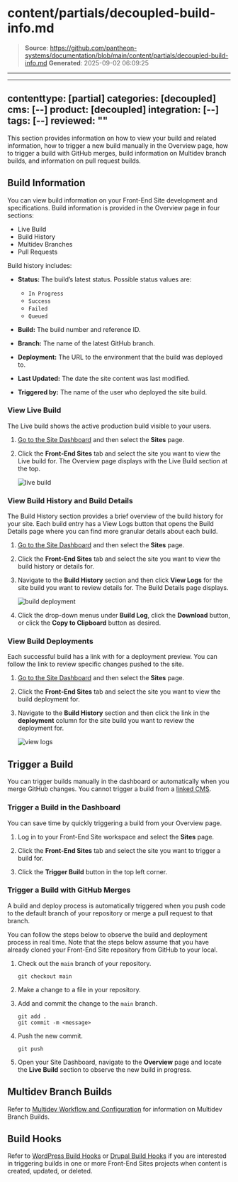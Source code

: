 # content/partials/decoupled-build-info.md

> **Source**: https://github.com/pantheon-systems/documentation/blob/main/content/partials/decoupled-build-info.md
> **Generated**: 2025-09-02 06:09:25

---

---
contenttype: [partial]
categories: [decoupled]
cms: [--]
product: [decoupled]
integration: [--]
tags: [--]
reviewed: ""
---

This section provides information on how to view your build and related information, how to trigger a new build manually in the Overview page, how to trigger a build with GitHub merges, build information on Multidev branch builds, and information on pull request builds.

## Build Information

You can view build information on your Front-End Site development and specifications. Build information is provided in the Overview page in four sections:

- Live Build
- Build History
- Multidev Branches
- Pull Requests

Build history includes:

- **Status:** The build’s latest status. Possible status values are:
    - `In Progress`
    - `Success`
    - `Failed`
    - `Queued`

- **Build:** The build number and reference ID.
- **Branch:** The name of the latest GitHub branch.
- **Deployment:** The URL to the environment that the build was deployed to.
- **Last Updated:** The date the site content was last modified.
- **Triggered by:** The name of the user who deployed the site build.

### View Live Build

The Live build shows the active production build visible to your users.

1. [Go to the Site Dashboard](/guides/account-mgmt/workspace-sites-teams/sites#site-dashboard) and then select the **Sites** page.

1. Click the **Front-End Sites** tab and select the site you want to view the Live build for. The Overview page displays with the Live Build section at the top.

    ![live build](../../images/decoupled-live-build.png)


### View Build History and Build Details

The Build History section provides a brief overview of the build history for your site. Each build entry has a View Logs button that opens the Build Details page where you can find more granular details about each build.

1. [Go to the Site Dashboard](/guides/account-mgmt/workspace-sites-teams/sites#site-dashboard) and then select the **Sites** page.

1. Click the **Front-End Sites** tab and select the site you want to view the build history or details for.

1. Navigate to the **Build History** section and then click **View Logs** for the site build you want to review details for. The Build Details page displays.

    ![build deployment](../../images/decoupled-view-logs.png)

1. Click the drop-down menus under **Build Log**, click the **Download** button, or click the **Copy to Clipboard** button as desired.

### View Build Deployments

Each successful build has a link with for a deployment preview. You can follow the link to review specific changes pushed to the site.

1. [Go to the Site Dashboard](/guides/account-mgmt/workspace-sites-teams/sites#site-dashboard) and then select the **Sites** page.

1. Click the **Front-End Sites** tab and select the site you want to view the build deployment for.

1. Navigate to the **Build History** section and then click the link in the **deployment** column for the site build you want to review the deployment for.

    ![view logs](../../images/decoupled-view-logs.png)


## Trigger a Build

You can trigger builds manually in the dashboard or automatically when you merge GitHub changes. You cannot trigger a build from a [linked CMS](/guides/decoupled/overview/manage-settings#cms-settings).

### Trigger a Build in the Dashboard

You can save time by quickly triggering a build from your Overview page.

1. Log in to your Front-End Site workspace and select the **Sites** page.

1. Click the **Front-End Sites** tab and select the site you want to trigger a build for.

1. Click the **Trigger Build** button in the top left corner.

### Trigger a Build with GitHub Merges

A build and deploy process is automatically triggered when you
push code to the default branch of your repository or merge a pull
request to that branch.

You can follow the steps below to observe the build and deployment process in real time. Note that the steps below assume that you have already cloned your Front-End Site repository from GitHub to your local.

1. Check out the `main` branch of your repository.

    ```bash{promptUser: user}
    git checkout main
    ```

1. Make a change to a file in your repository.

1. Add and commit the change to the `main` branch.

    ```bash{promptUser: user}
    git add .
    git commit -m <message>
    ```

1. Push the new commit.

    ```bash{promptUser: user}
    git push
    ```

1. Open your Site Dashboard, navigate to the **Overview** page and locate the **Live Build** section to observe the new build in progress.

## Multidev Branch Builds

Refer to [Multidev Workflow and Configuration](/guides/decoupled/overview/fes-multidev) for information on Multidev Branch Builds.

## Build Hooks

Refer to [WordPress Build Hooks](/guides/decoupled/wp-backend-starters/build-hooks) or [Drupal Build Hooks](/guides/decoupled/drupal-backend-starters/build-hooks) if you are interested in triggering builds in one or more Front-End Sites projects when content is created, updated, or deleted.